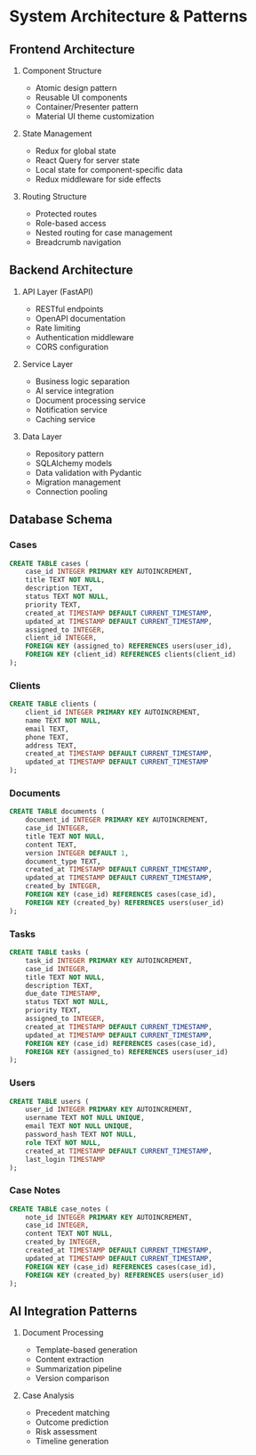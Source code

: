 # System Architecture & Patterns

## Frontend Architecture
1. Component Structure
   - Atomic design pattern
   - Reusable UI components
   - Container/Presenter pattern
   - Material UI theme customization

2. State Management
   - Redux for global state
   - React Query for server state
   - Local state for component-specific data
   - Redux middleware for side effects

3. Routing Structure
   - Protected routes
   - Role-based access
   - Nested routing for case management
   - Breadcrumb navigation

## Backend Architecture
1. API Layer (FastAPI)
   - RESTful endpoints
   - OpenAPI documentation
   - Rate limiting
   - Authentication middleware
   - CORS configuration

2. Service Layer
   - Business logic separation
   - AI service integration
   - Document processing service
   - Notification service
   - Caching service

3. Data Layer
   - Repository pattern
   - SQLAlchemy models
   - Data validation with Pydantic
   - Migration management
   - Connection pooling

## Database Schema

### Cases
```sql
CREATE TABLE cases (
    case_id INTEGER PRIMARY KEY AUTOINCREMENT,
    title TEXT NOT NULL,
    description TEXT,
    status TEXT NOT NULL,
    priority TEXT,
    created_at TIMESTAMP DEFAULT CURRENT_TIMESTAMP,
    updated_at TIMESTAMP DEFAULT CURRENT_TIMESTAMP,
    assigned_to INTEGER,
    client_id INTEGER,
    FOREIGN KEY (assigned_to) REFERENCES users(user_id),
    FOREIGN KEY (client_id) REFERENCES clients(client_id)
);
```

### Clients
```sql
CREATE TABLE clients (
    client_id INTEGER PRIMARY KEY AUTOINCREMENT,
    name TEXT NOT NULL,
    email TEXT,
    phone TEXT,
    address TEXT,
    created_at TIMESTAMP DEFAULT CURRENT_TIMESTAMP,
    updated_at TIMESTAMP DEFAULT CURRENT_TIMESTAMP
);
```

### Documents
```sql
CREATE TABLE documents (
    document_id INTEGER PRIMARY KEY AUTOINCREMENT,
    case_id INTEGER,
    title TEXT NOT NULL,
    content TEXT,
    version INTEGER DEFAULT 1,
    document_type TEXT,
    created_at TIMESTAMP DEFAULT CURRENT_TIMESTAMP,
    updated_at TIMESTAMP DEFAULT CURRENT_TIMESTAMP,
    created_by INTEGER,
    FOREIGN KEY (case_id) REFERENCES cases(case_id),
    FOREIGN KEY (created_by) REFERENCES users(user_id)
);
```

### Tasks
```sql
CREATE TABLE tasks (
    task_id INTEGER PRIMARY KEY AUTOINCREMENT,
    case_id INTEGER,
    title TEXT NOT NULL,
    description TEXT,
    due_date TIMESTAMP,
    status TEXT NOT NULL,
    priority TEXT,
    assigned_to INTEGER,
    created_at TIMESTAMP DEFAULT CURRENT_TIMESTAMP,
    updated_at TIMESTAMP DEFAULT CURRENT_TIMESTAMP,
    FOREIGN KEY (case_id) REFERENCES cases(case_id),
    FOREIGN KEY (assigned_to) REFERENCES users(user_id)
);
```

### Users
```sql
CREATE TABLE users (
    user_id INTEGER PRIMARY KEY AUTOINCREMENT,
    username TEXT NOT NULL UNIQUE,
    email TEXT NOT NULL UNIQUE,
    password_hash TEXT NOT NULL,
    role TEXT NOT NULL,
    created_at TIMESTAMP DEFAULT CURRENT_TIMESTAMP,
    last_login TIMESTAMP
);
```

### Case Notes
```sql
CREATE TABLE case_notes (
    note_id INTEGER PRIMARY KEY AUTOINCREMENT,
    case_id INTEGER,
    content TEXT NOT NULL,
    created_by INTEGER,
    created_at TIMESTAMP DEFAULT CURRENT_TIMESTAMP,
    updated_at TIMESTAMP DEFAULT CURRENT_TIMESTAMP,
    FOREIGN KEY (case_id) REFERENCES cases(case_id),
    FOREIGN KEY (created_by) REFERENCES users(user_id)
);
```

## AI Integration Patterns
1. Document Processing
   - Template-based generation
   - Content extraction
   - Summarization pipeline
   - Version comparison

2. Case Analysis
   - Precedent matching
   - Outcome prediction
   - Risk assessment
   - Timeline generation